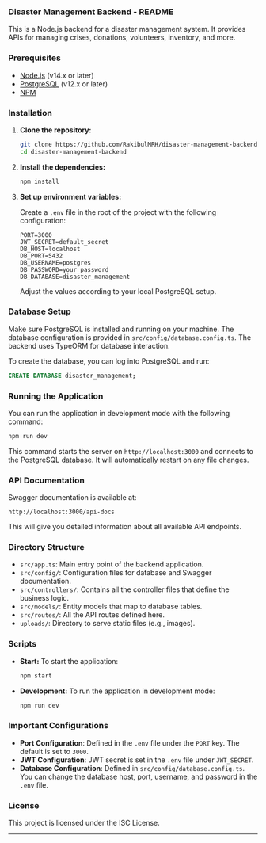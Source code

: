 ### Disaster Management Backend - README

This is a Node.js backend for a disaster management system. It provides APIs for managing crises, donations, volunteers, inventory, and more.

### Prerequisites

- [Node.js](https://nodejs.org/en/download/) (v14.x or later)
- [PostgreSQL](https://www.postgresql.org/download/) (v12.x or later)
- [NPM](https://www.npmjs.com/get-npm)

### Installation

1. **Clone the repository:**
   ```bash
   git clone https://github.com/RakibulMRH/disaster-management-backend.git
   cd disaster-management-backend
   ```

2. **Install the dependencies:**
   ```bash
   npm install
   ```

3. **Set up environment variables:**

   Create a `.env` file in the root of the project with the following configuration:

   ```
   PORT=3000
   JWT_SECRET=default_secret
   DB_HOST=localhost
   DB_PORT=5432
   DB_USERNAME=postgres
   DB_PASSWORD=your_password
   DB_DATABASE=disaster_management
   ```

   Adjust the values according to your local PostgreSQL setup.

### Database Setup

Make sure PostgreSQL is installed and running on your machine. The database configuration is provided in `src/config/database.config.ts`. The backend uses TypeORM for database interaction.

To create the database, you can log into PostgreSQL and run:

```sql
CREATE DATABASE disaster_management;
```

### Running the Application

You can run the application in development mode with the following command:

```bash
npm run dev
```

This command starts the server on `http://localhost:3000` and connects to the PostgreSQL database. It will automatically restart on any file changes.

### API Documentation

Swagger documentation is available at:

```
http://localhost:3000/api-docs
```

This will give you detailed information about all available API endpoints.

### Directory Structure

- `src/app.ts`: Main entry point of the backend application.
- `src/config/`: Configuration files for database and Swagger documentation.
- `src/controllers/`: Contains all the controller files that define the business logic.
- `src/models/`: Entity models that map to database tables.
- `src/routes/`: All the API routes defined here.
- `uploads/`: Directory to serve static files (e.g., images).

### Scripts

- **Start:** To start the application:
  ```bash
  npm start
  ```
- **Development:** To run the application in development mode:
  ```bash
  npm run dev
  ```

### Important Configurations

- **Port Configuration**: Defined in the `.env` file under the `PORT` key. The default is set to `3000`.
- **JWT Configuration**: JWT secret is set in the `.env` file under `JWT_SECRET`.
- **Database Configuration**: Defined in `src/config/database.config.ts`. You can change the database host, port, username, and password in the `.env` file.

### License

This project is licensed under the ISC License.

---
